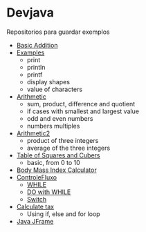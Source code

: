 # Devjava
Repositorios para guardar exemplos

* [Basic Addition](https://github.com/RenanBa/Devjava/blob/master/Matematica/Addition.java)
* [Examples](https://github.com/RenanBa/Devjava/blob/master/Matematica/Exercicios/ChapterTwo/Exemplos.java)
  - print
  - println
  - printf
  - display shapes
  - value of characters
* [Arithmetic](https://github.com/RenanBa/Devjava/blob/master/Matematica/Exercicios/ChapterTwo/Arithmetic.java)
  - sum, product, difference and quotient
  - if cases with smallest and largest value
  - odd and even numbers
  - numbers multiples
* [Arithmetic2](https://github.com/RenanBa/Devjava/blob/master/Matematica/Exercicios/ChapterTwo/ArithmeticSmallestAndLargest.java)
  - product of three integers
  - average of the three integers
* [Table of Squares and Cubers](https://github.com/RenanBa/Devjava/blob/master/Matematica/Exercicios/ChapterTwo/TableSquareCube.java)
  - basic, from 0 to 10
* [Body Mass Index Calculator](https://github.com/RenanBa/Devjava/blob/master/Matematica/Exercicios/ChapterTwo/BodyMassIndexCalculator.java)
* [ControleFluxo](https://github.com/RenanBa/Devjava/tree/master/ControleFluxo)
  - [WHILE](https://github.com/RenanBa/Devjava/blob/master/ControleFluxo/ControleFluxoWhile.java)
  - [DO with WHILE](https://github.com/RenanBa/Devjava/blob/master/ControleFluxo/ControleFluxoDoWhile.java)
  - [Switch](https://github.com/RenanBa/Devjava/blob/master/ControleFluxo/ControleFluxoSwitch.java)
* [Calculate tax](https://github.com/RenanBa/Devjava/blob/master/IFeELSE.java)
  - Using if, else and for loop
* [Java JFrame](https://github.com/RenanBa/Devjava/blob/master/CreationWindowJavaJFrame.java)

